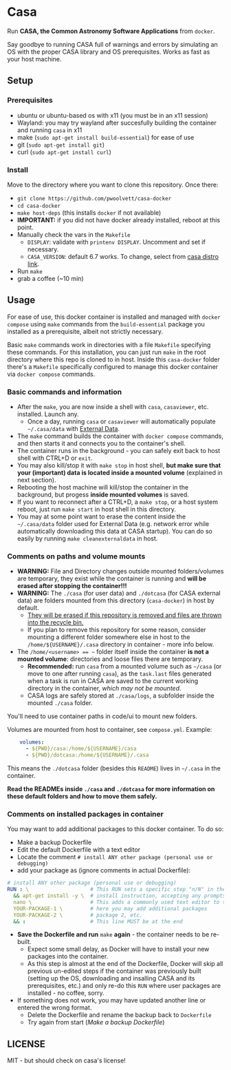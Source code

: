 # Casa

Run **CASA, the Common Astronomy Software Applications** from `docker`.

Say goodbye to running CASA full of warnings and errors by simulating an OS with the proper CASA library and OS prerequisites.
Works as fast as your host machine.

## Setup

### Prerequisites

* ubuntu or ubuntu-based os with x11 (you must be in an x11 session)
* Wayland: you may try wayland after succesfully building the container and running `casa` in x11
* make (`sudo apt-get install build-essential`) for ease of use
* git (`sudo apt-get install git`)
* curl (`sudo apt-get install curl`)

### Install

Move to the directory where you want to clone this repository. Once there:
* `git clone https://github.com/pwoolvett/casa-docker`
* `cd casa-docker`
* `make host-deps` (this installs `docker` if not available)
* **IMPORTANT:** if you did not have docker already installed, reboot at this point.
* Manually check the vars in the `Makefile`
    * `DISPLAY`: validate with `printenv DISPLAY`. Uncomment and set if necessary.
    * `CASA_VERSION`: default 6.7 works. To change, select from [casa distro link](https://casa.nrao.edu/download/distro/casa/release/rhel/).
* Run `make`
* grab a coffee (~10 min)

## Usage

For ease of use, this docker container is installed and managed with `docker compose` using `make` commands from the `build-essential` package you installed as a prerequisite, albeit not strictly necessary.

Basic `make` commands work in directories with a file `Makefile` specifying these commands. For this installation, you can just run `make` in the root directory where this repo is cloned to in host. Inside this `casa-docker` folder there's a `Makefile` specifically configured to manage this docker container via `docker compose` commands.

### Basic commands and information

* After the `make`, you are now inside a shell with `casa`, `casaviewer`, etc. installed. Launch any.
  * Once a day, running `casa` or `casaviewer` will automatically populate `~/.casa/data` with [External Data](https://casadocs.readthedocs.io/en/stable/notebooks/external-data.html).
* The `make` command builds the container with `docker compose` commands, and then starts it and connects you to the container's shell. 
* The container runs in the background - you can safely exit back to host shell with CTRL+D or `exit`.
* You may also kill/stop it with `make stop` in host shell, **but make sure that your (important) data is located inside a mounted volume** (explained in next section).
* Rebooting the host machine will kill/stop the container in the background, but progess **inside mounted volumes** is saved. 
* If you want to reconnect after a CTRL+D, a `make stop`, or a host system reboot, just run `make start` in host shell in this directory.
* You may at some point want to erase the content inside the `~/.casa/data` folder used for External Data (e.g. network error while automatically downloading this data at CASA startup). You can do so easily by running `make cleanexternaldata` in host.

### Comments on paths and volume mounts

* **WARNING:** File and Directory changes outside mounted folders/volumes are temporary, they exist while the container is running and **will be erased after stopping the container!!!**
* **WARNING:** The `./casa` (for user data) and `./dotcasa` (for CASA external data) are folders mounted from this directory (`casa-docker`) in host by default. 
  * <ins>They will be erased if this repository is removed and files are thrown into the recycle bin.<ins/>
  * If you plan to remove this repository for some reason, consider mounting a different folder somewhere else in host to the `/home/${USERNAME}/.casa` directory in container - more info below.
* The `/home/<username> == ~` folder itself inside the container **is not a mounted volume**: directories and loose files there are temporary.
  * **Recommended:** run `casa` from a mounted volume such as `~/casa` (or move to one after running `casa`), as the `task.last` files generated when a task is run in CASA are saved to the current working directory in the container, *which may not be mounted*.
  * CASA logs are safely stored at `./casa/logs`, a subfolder inside the mounted `./casa` folder.

You'll need to use container paths in code/ui to mount new folders.

Volumes are mounted from host to container, see `compose.yml`. Example:

```yaml
    volumes:
      - ${PWD}/casa:/home/${USERNAME}/casa
      - ${PWD}/dotcasa:/home/${USERNAME}/.casa
```

This means the `./dotcasa` folder (besides this `README`) lives in `~/.casa` in the container.

**Read the READMEs inside `./casa` and `./dotcasa` for more information on these default folders and how to move them safely.**

### Comments on installed packages in container
You may want to add additional packages to this docker container. To do so:
* Make a backup Dockerfile
* Edit the default Dockerfile with a text editor
* Locate the comment `# install ANY other package (personal use or debugging)`
* add your package as (ignore comments in actual Dockerfile):

```yaml
# install ANY other package (personal use or debugging)
RUN : \                    # This RUN sets a specific step "n/N" in the container building process
  && apt-get install -y \  # install instruction, accepting any prompts with -y option
  nano \                   # This adds a commonly used text editor to the container (default)
  YOUR-PACKAGE-1 \         # here you may add additional packages
  YOUR-PACKAGE-2 \         # package 2, etc.
  && :                     # This line MUST be at the end
```

* **Save the Dockerfile and run** `make` **again** - the container needs to be re-built.
  * Expect some small delay, as Docker will have to install your new packages into the container.
  * As this step is almost at the end of the Dockerfile, Docker will skip all previous un-edited steps if the container was previously built (setting up the OS, downloading and insalling CASA and its prerequisites, etc.) and only re-do this `RUN` where user packages are installed - no coffee, sorry.
* If something does not work, you may have updated another line or entered the wrong format.
  * Delete the Dockerfile and rename the backup back to `Dockerfile`
  * Try again from start (*Make a backup Dockerfile*)

## LICENSE

MIT - but should check on casa's license!
